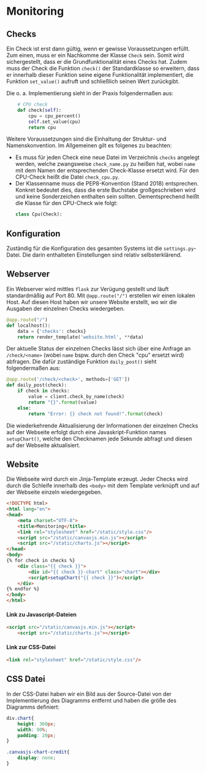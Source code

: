 # Monitoring

Checks
------
Ein Check ist erst dann gültig, wenn er gewisse Voraussetzungen erfüllt. Zum einen, muss er ein Nachkomme der Klasse `Check` sein. Somit wird sichergestellt, dass er die Grundfunktionalität eines Checks hat. 
Zudem muss der Check die Funktion `check()` der Standardklasse so erweitern, dass er innerhalb dieser Funktion seine eigene Funktionalität implementiert, die Funktion `set_value()` aufruft und schließlich seinen Wert zurückgibt. 

Die o. a. Implementierung sieht in der Praxis folgendermaßen aus:
```python
    # CPU check
    def check(self):
        cpu = cpu_percent()
        self.set_value(cpu)
        return cpu
```

Weitere Voraussetzungen sind die Einhaltung der Struktur- und Namenskonvention. Im Allgemeinen gilt es folgenes zu beachten:
* Es muss für jeden Check eine neue Datei im Verzeichnis `checks` angelegt werden, welche zwangsweise `check_name.py` zu heißen hat, wobei `name` mit dem Namen der entsprechenden Check-Klasse ersetzt wird. Für den CPU-Check heißt die Datei `check_cpu.py`.
* Der Klassenname muss die PEP8-Konvention (Stand 2018) entsprechen. Konkret bedeutet dies, dass die erste Buchstabe großgeschrieben wird und keine Sonderzeichen enthalten sein sollten. Dementsprechend heißt die Klasse für den CPU-Check wie folgt:
    ```python
    class Cpu(Check):
    ```

Konfiguration
-------------
Zuständig für die Konfiguration des gesamten Systems ist die `settings.py`-Datei. Die darin enthalteten Einstellungen sind relativ selbsterklärend.

Webserver
---------
Ein Webserver wird mittles `flask` zur Verügung gestellt und läuft standardmäßig auf Port 80.
Mit `@app.route("/")` erstellen wir einen lokalen Host. Auf diesen Host haben wir unsere Website erstellt, wo wir die Ausgaben der einzelnen Checks wiedergeben.
```python
@app.route("/")
def localhost():
    data = {'checks': checks}
    return render_template('website.html', **data)
```

Der aktuelle Status der einzelnen Checks lässt sich über eine Anfrage an `/check/<name>` (wobei `name` bspw. durch den Check "cpu" ersetzt wird) abfragen. Die dafür zuständige Funktion `daily_post()` sieht folgendermaßen aus:
```python
@app.route('/check/<check>', methods=['GET'])
def daily_post(check):
    if check in checks:
        value = client.check_by_name(check)
        return "{}".format(value)
    else:
        return "Error: {} check not found!".format(check)
```

Die wiederkehrende Aktualisierung der Informationen der einzelnen Checks auf der Webseite erfolgt durch eine Javaskript-Funktion names `setupChart()`, welche den Checknamen jede Sekunde abfragt und diesen auf der Webseite aktualisiert.

Website
-------

Die Webseite wird durch ein Jinja-Template erzeugt. Jeder Checks wird durch die Schleife innerhalb des `<body>` mit dem Template verknüpft und auf der Webseite einzeln wiedergegeben.

```html
<!DOCTYPE html>
<html lang="en">
<head>
    <meta charset="UTF-8">
    <title>Monitoring</title>
    <link rel="stylesheet" href="/static/style.css"/>
    <script src="/static/canvasjs.min.js"></script>
    <script src="/static/charts.js"></script>
</head>
<body>
{% for check in checks %}
    <div class="{{ check }}">
        <div id="{{ check }}-chart" class="chart"></div>
        <script>setupChart("{{ check }}")</script>
    </div>
{% endfor %}
</body>
</html>
```

#### Link zu Javascript-Dateien
```html
<script src="/static/canvasjs.min.js"></script>
    <script src="/static/charts.js"></script>
```
#### Link zur CSS-Datei
```html
<link rel="stylesheet" href="/static/style.css"/>
```

CSS Datei
---------

In der CSS-Datei haben wir ein Bild aus der Source-Datei von der Implementierung des Diagramms entfernt und haben die größe des Diagramms definiert:
```css
div.chart{
    height: 360px;
    width: 90%;
    padding: 20px;
}

.canvasjs-chart-credit{
    display: none;
}
```
